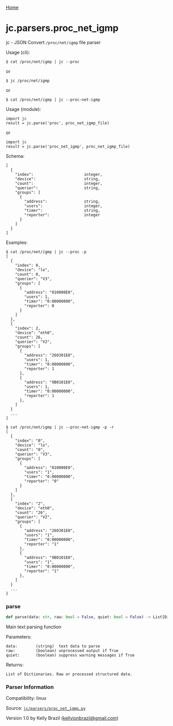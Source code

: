 [Home](https://kellyjonbrazil.github.io/jc/)
<a id="jc.parsers.proc_net_igmp"></a>

# jc.parsers.proc_net_igmp

jc - JSON Convert `/proc/net/igmp` file parser

Usage (cli):

    $ cat /proc/net/igmp | jc --proc

or

    $ jc /proc/net/igmp

or

    $ cat /proc/net/igmp | jc --proc-net-igmp

Usage (module):

    import jc
    result = jc.parse('proc', proc_net_igmp_file)

or

    import jc
    result = jc.parse('proc_net_igmp', proc_net_igmp_file)

Schema:

    [
      {
        "index":                      integer,
        "device":                     string,
        "count":                      integer,
        "querier":                    string,
        "groups": [
          {
            "address":                string,
            "users":                  integer,
            "timer":                  string,
            "reporter":               integer
          }
        ]
      }
    ]

Examples:

    $ cat /proc/net/igmp | jc --proc -p
    [
      {
        "index": 0,
        "device": "lo",
        "count": 0,
        "querier": "V3",
        "groups": [
          {
            "address": "010000E0",
            "users": 1,
            "timer": "0:00000000",
            "reporter": 0
          }
        ]
      },
      {
        "index": 2,
        "device": "eth0",
        "count": 26,
        "querier": "V2",
        "groups": [
          {
            "address": "260301E0",
            "users": 1,
            "timer": "0:00000000",
            "reporter": 1
          },
          {
            "address": "9B0101E0",
            "users": 1,
            "timer": "0:00000000",
            "reporter": 1
          },
        ]
      }
      ...
    ]

    $ cat /proc/net/igmp | jc --proc-net-igmp -p -r
    [
      {
        "index": "0",
        "device": "lo",
        "count": "0",
        "querier": "V3",
        "groups": [
          {
            "address": "010000E0",
            "users": "1",
            "timer": "0:00000000",
            "reporter": "0"
          }
        ]
      },
      {
        "index": "2",
        "device": "eth0",
        "count": "26",
        "querier": "V2",
        "groups": [
          {
            "address": "260301E0",
            "users": "1",
            "timer": "0:00000000",
            "reporter": "1"
          },
          {
            "address": "9B0101E0",
            "users": "1",
            "timer": "0:00000000",
            "reporter": "1"
          },
        ]
      }
      ...
    }

<a id="jc.parsers.proc_net_igmp.parse"></a>

### parse

```python
def parse(data: str, raw: bool = False, quiet: bool = False) -> List[Dict]
```

Main text parsing function

Parameters:

    data:        (string)  text data to parse
    raw:         (boolean) unprocessed output if True
    quiet:       (boolean) suppress warning messages if True

Returns:

    List of Dictionaries. Raw or processed structured data.

### Parser Information
Compatibility:  linux

Source: [`jc/parsers/proc_net_igmp.py`](https://github.com/kellyjonbrazil/jc/blob/master/jc/parsers/proc_net_igmp.py)

Version 1.0 by Kelly Brazil (kellyjonbrazil@gmail.com)
